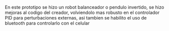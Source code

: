 En este prototipo se hizo un robot balanceador o pendulo invertido, se hizo mejoras al codigo del creador, volviendolo mas robusto en el controlador PID para perturbaciones externas, asi tambien se habilito el uso de bluetooth para controlarlo con el celular
